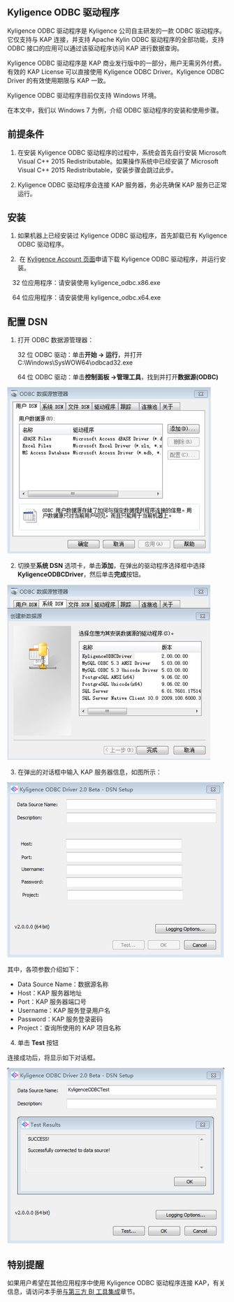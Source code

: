## Kyligence ODBC 驱动程序

Kyligence ODBC 驱动程序是 Kyligence 公司自主研发的一款 ODBC 驱动程序。它仅支持与 KAP 连接，并支持 Apache Kylin ODBC 驱动程序的全部功能，支持 ODBC 接口的应用可以通过该驱动程序访问 KAP 进行数据查询。

Kyligence ODBC 驱动程序是 KAP 商业发行版中的一部分，用户无需另外付费。有效的 KAP License 可以直接使用 Kyligence ODBC Driver。Kyligence ODBC Driver 的有效使用期限与 KAP 一致。

Kyligence ODBC 驱动程序目前仅支持 Windows 环境。

在本文中，我们以 Windows 7 为例，介绍 ODBC 驱动程序的安装和使用步骤。

## 前提条件 

1. 在安装 Kyligence ODBC 驱动程序的过程中，系统会首先自行安装 Microsoft Visual C++ 2015 Redistributable。如果操作系统中已经安装了 Microsoft Visual C++ 2015 Redistributable，安装步骤会跳过此步。


2. Kyligence ODBC 驱动程序会连接 KAP 服务器，务必先确保 KAP 服务已正常运行。


## 安装

1.  如果机器上已经安装过 Kyligence ODBC 驱动程序，首先卸载已有 Kyligence ODBC 驱动程序。

2.  在 [Kyligence Account 页面](http://account.kyligence.io)申请下载 Kyligence ODBC 驱动程序，并运行安装。

    32 位应用程序：请安装使用 kyligence_odbc.x86.exe

    64 位应用程序：请安装使用 kyligence_odbc.x64.exe

## 配置 DSN

1.  打开 ODBC 数据源管理器：

    32 位 ODBC 驱动：单击**开始 -> 运行**，并打开 C:\Windows\SysWOW64\odbcad32.exe

    64 位 ODBC 驱动：单击**控制面板 ->管理工具**，找到并打开**数据源(ODBC)**

![ODBC 数据源管理器](images/kyligence_odbc_01_cn.png)

2.  切换至**系统 DSN** 选项卡，单击**添加**，在弹出的驱动程序选择框中选择 **KyligenceODBCDriver**，然后单击**完成**按钮。

![添加 Kyligence ODBC 驱动程序](images/kyligence_odbc_02_cn.png)

3.  在弹出的对话框中输入 KAP 服务器信息，如图所示：

![DSN 设置](images/kyligence_odbc_03_cn.png)

其中，各项参数介绍如下：

* Data Source Name：数据源名称
* Host：KAP 服务器地址
* Port：KAP 服务器端口号
* Username：KAP 服务登录用户名
* Password：KAP 服务登录密码
* Project：查询所使用的 KAP 项目名称

4.  单击 **Test** 按钮


连接成功后，将显示如下对话框。

![连接成功](images/kyligence_odbc_04_cn.png)


## 特别提醒

如果用户希望在其他应用程序中使用 Kyligence ODBC 驱动程序连接 KAP，有关信息，请访问本手册[与第三方 BI 工具集成](../integration/README.md)章节。

